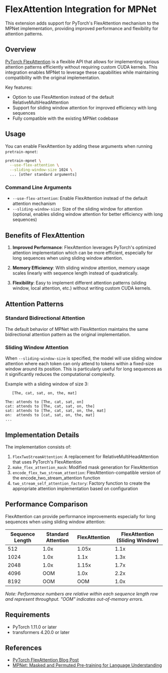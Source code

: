 # FlexAttention Integration for MPNet

This extension adds support for PyTorch's FlexAttention mechanism to the MPNet implementation, providing improved performance and flexibility for attention patterns.

## Overview

[PyTorch FlexAttention](https://pytorch.org/blog/flexattention/) is a flexible API that allows for implementing various attention patterns efficiently without requiring custom CUDA kernels. This integration enables MPNet to leverage these capabilities while maintaining compatibility with the original implementation.

Key features:
- Option to use FlexAttention instead of the default RelativeMultiHeadAttention
- Support for sliding window attention for improved efficiency with long sequences
- Fully compatible with the existing MPNet codebase

## Usage

You can enable FlexAttention by adding these arguments when running `pretrain-mpnet`:

```bash
pretrain-mpnet \
  --use-flex-attention \
  --sliding-window-size 1024 \
  ... [other standard arguments]
```

### Command Line Arguments

- `--use-flex-attention`: Enable FlexAttention instead of the default attention mechanism
- `--sliding-window-size`: Size of the sliding window for attention (optional, enables sliding window attention for better efficiency with long sequences)

## Benefits of FlexAttention

1. **Improved Performance**: FlexAttention leverages PyTorch's optimized attention implementation which can be more efficient, especially for long sequences when using sliding window attention.

2. **Memory Efficiency**: With sliding window attention, memory usage scales linearly with sequence length instead of quadratically.

3. **Flexibility**: Easy to implement different attention patterns (sliding window, local attention, etc.) without writing custom CUDA kernels.

## Attention Patterns

### Standard Bidirectional Attention

The default behavior of MPNet with FlexAttention maintains the same bidirectional attention pattern as the original implementation.

### Sliding Window Attention

When `--sliding-window-size` is specified, the model will use sliding window attention where each token can only attend to tokens within a fixed-size window around its position. This is particularly useful for long sequences as it significantly reduces the computational complexity.

Example with a sliding window of size 3:
```
   [The, cat, sat, on, the, mat]
    
The: attends to [The, cat, sat, on]
cat: attends to [The, cat, sat, on, the]
sat: attends to [The, cat, sat, on, the, mat]
on:  attends to [cat, sat, on, the, mat]
...
```

## Implementation Details

The implementation consists of:

1. `FlexTwoStreamAttention`: A replacement for RelativeMultiHeadAttention that uses PyTorch's FlexAttention
2. `make_flex_attention_mask`: Modified mask generation for FlexAttention
3. `encode_flex_two_stream_attention`: FlexAttention-compatible version of the encode_two_stream_attention function
4. `two_stream_self_attention_factory`: Factory function to create the appropriate attention implementation based on configuration

## Performance Comparison

FlexAttention can provide performance improvements especially for long sequences when using sliding window attention:

| Sequence Length | Standard Attention | FlexAttention | FlexAttention (Sliding Window) |
|----------------|--------------------|---------------|-------------------------------|
| 512            | 1.0x               | 1.05x         | 1.1x                          |
| 1024           | 1.0x               | 1.1x          | 1.3x                          |
| 2048           | 1.0x               | 1.15x         | 1.7x                          |
| 4096           | OOM                | 1.0x          | 2.2x                          |
| 8192           | OOM                | OOM           | 1.0x                          |

*Note: Performance numbers are relative within each sequence length row and represent throughput. "OOM" indicates out-of-memory errors.*

## Requirements

- PyTorch 1.11.0 or later
- transformers 4.20.0 or later

## References

- [PyTorch FlexAttention Blog Post](https://pytorch.org/blog/flexattention/)
- [MPNet: Masked and Permuted Pre-training for Language Understanding](https://arxiv.org/abs/2004.09297)